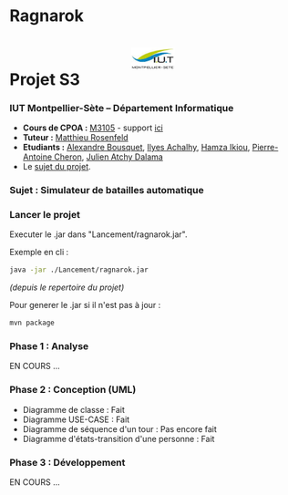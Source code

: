# Ragnarok

# <img src="ressources/Images/logo.jpeg" width="15%" style="margin:auto;display:block;"/>Projet S3
### IUT Montpellier-Sète – Département Informatique
* **Cours de CPOA :** [M3105](http://cache.media.enseignementsup-recherche.gouv.fr/file/25/09/7/PPN_INFORMATIQUE_256097.pdf) - support [ici](https://github.com/IUTInfoMontp-M3105/Ressources)
* **Tuteur :** [Matthieu Rosenfeld](mailto:matthieu.rosenfeld@gmail.com)
* **Etudiants :** [Alexandre Bousquet](mailto:alexandre.bousquet01@etu.umontpellier.fr), [Ilyes Achalhy](mailto:ilyes.achalhi@etu.umontpellier.fr), [Hamza Ikiou](mailto:hamza.ikiou@etu.umontpellier.fr), [Pierre-Antoine Cheron](mailto:pierre-antoine.cheron@etu.umontpellier.fr), [Julien Atchy Dalama](mailto:julien.atchy-dalama@etu.umontpellier.fr)
* Le [sujet du projet](ressources/Images/sujet.PNG).

### Sujet : Simulateur de batailles automatique

### Lancer le projet

Executer le .jar dans "Lancement/ragnarok.jar".


Exemple en cli :
```bash
java -jar ./Lancement/ragnarok.jar
```
_(depuis le repertoire du projet)_


Pour generer le .jar si il n'est pas à jour :
```bash
mvn package
```

### Phase 1 : Analyse

EN COURS ...

### Phase 2 : Conception (UML)

- Diagramme de classe : Fait
- Diagramme USE-CASE : Fait
- Diagramme de séquence d'un tour : Pas encore fait
- Diagramme d'états-transition d'une personne : Fait

### Phase 3 : Développement

EN COURS ...
